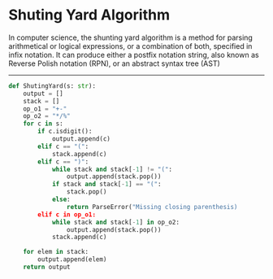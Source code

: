 # Shuting Yard Algorithm

In computer science, the shunting yard algorithm is a method for parsing arithmetical or logical expressions, or a combination of both, specified in infix notation. It can produce either a postfix notation string, also known as Reverse Polish notation (RPN), or an abstract syntax tree (AST)
***
```python
def ShutingYard(s: str):
    output = []
    stack = []
    op_o1 = "+-"
    op_o2 = "*/%"
    for c in s:
        if c.isdigit():
            output.append(c)
        elif c == "(":
            stack.append(c)
        elif c == ")":
            while stack and stack[-1] != "(":
                output.append(stack.pop())
            if stack and stack[-1] == "(":
                stack.pop()
            else:
                return ParseError("Missing closing parenthesis)
        elif c in op_o1:
            while stack and stack[-1] in op_o2:
                output.append(stack.pop())
            stack.append(c)

    for elem in stack:
        output.append(elem)
    return output
```

